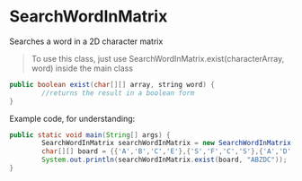 # **SearchWordInMatrix**

Searches a word in a 2D character matrix

> To use this class, just use SearchWordInMatrix.exist(characterArray, word) inside the main class

```java
public boolean exist(char[][] array, string word) {
        //returns the result in a boolean form
}
```

Example code, for understanding:

```java
public static void main(String[] args) {
        SearchWordInMatrix searchWordInMatrix = new SearchWordInMatrix();
        char[][] board = {{'A','B','C','E'},{'S','F','C','S'},{'A','D','E','E'}};
        System.out.println(searchWordInMatrix.exist(board, "ABZDC"));
}
```
